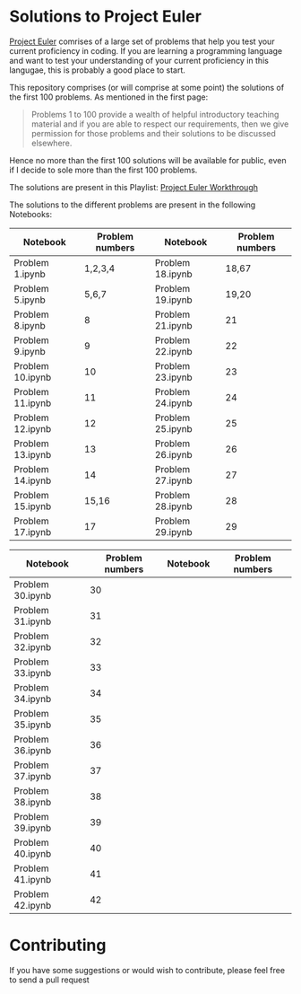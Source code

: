 # Solutions to Project Euler

[Project Euler](https://projecteuler.net/) comrises of a large set of problems that help you test your
current proficiency in coding. If you are learning a programming language and want to test your understanding
of your current proficiency in this langugae, this is probably a good place to start.

This repository comprises (or will comprise at some point) the solutions of the first 100 problems. As mentioned
in the first page:

> Problems 1 to 100 provide a wealth of helpful introductory teaching material and if you 
> are able to respect our requirements, then we give permission for those problems and their 
> solutions to be discussed elsewhere.

Hence no more than the first 100 solutions will be available for public, even if I decide to sole more than
the first 100 problems.

The solutions are present in this Playlist: [Project Euler Workthrough](https://www.youtube.com/watch?v=KqlKxneW-M4&list=PLsI3FQqvQeJKRflgU-VjhKgQ_idef2clg)

The solutions to the different problems are present in the following Notebooks:

| Notebook            |  Problem numbers | Notebook            |  Problem numbers |
|---------------------|------------------|---------------------|------------------|
| Problem 1.ipynb     |   1,2,3,4        | Problem 18.ipynb    |   18,67          |
| Problem 5.ipynb     |   5,6,7          | Problem 19.ipynb    |   19,20          |
| Problem 8.ipynb     |   8              | Problem 21.ipynb    |   21             |
| Problem 9.ipynb     |   9              | Problem 22.ipynb    |   22             |
| Problem 10.ipynb    |   10             | Problem 23.ipynb    |   23             |
| Problem 11.ipynb    |   11             | Problem 24.ipynb    |   24             |
| Problem 12.ipynb    |   12             | Problem 25.ipynb    |   25             |
| Problem 13.ipynb    |   13             | Problem 26.ipynb    |   26             |
| Problem 14.ipynb    |   14             | Problem 27.ipynb    |   27             |
| Problem 15.ipynb    |   15,16          | Problem 28.ipynb    |   28             |
| Problem 17.ipynb    |   17             | Problem 29.ipynb    |   29             |

| Notebook            |  Problem numbers | Notebook            |  Problem numbers |
|---------------------|------------------|---------------------|------------------|
| Problem 30.ipynb    | 30               |                     |                  |
| Problem 31.ipynb    | 31               |                     |                  |
| Problem 32.ipynb    | 32               |                     |                  |
| Problem 33.ipynb    | 33               |                     |                  |
| Problem 34.ipynb    | 34               |                     |                  |
| Problem 35.ipynb    | 35               |                     |                  |
| Problem 36.ipynb    | 36               |                     |                  |
| Problem 37.ipynb    | 37               |                     |                  |
| Problem 38.ipynb    | 38               |                     |                  |
| Problem 39.ipynb    | 39               |                     |                  |
| Problem 40.ipynb    | 40               |                     |                  |
| Problem 41.ipynb    | 41               |                     |                  |
| Problem 42.ipynb    | 42               |                     |                  |

# Contributing

If you have some suggestions or would wish to contribute, please feel free to send a pull request